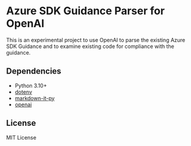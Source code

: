 # Azure SDK Guidance Parser for OpenAI

This is an experimental project to use OpenAI to parse the existing Azure SDK Guidance and to examine existing code for compliance with the guidance.

## Dependencies

- Python 3.10+
- [dotenv](https://pypi.org/project/python-dotenv/)
- [markdown-it-py](https://pypi.org/project/markdown-it-py/)
- [openai](https://pypi.org/project/openai/)

## License

MIT License
